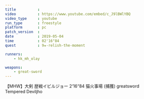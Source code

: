 ```yaml
---
title          :
video          : https://www.youtube.com/embed/c_J9lBWlYBQ
video_type     : youtube
run_type       : freestyle
platform       : pc
patch_version  :
date           : 2019-05-04
time           : 02'16"84
quest          : 9★-relish-the-moment

runners:
    - hk_mh_olay

weapons:
    - great-sword
---
```

【MHW】大剣 歴戦イビルジョー 2‘16“84 猫火事場 (捕獲) greatsword Tempered Deviljho
